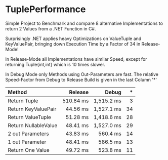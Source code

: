 # TuplePerformance
Simple Project to Benchmark and compare 8 alternative Implementations to return 2 Values from a .NET Function in C#. 

Surprisingly .NET applies heavy Optimizations on ValueTuple and KeyValuePair,
bringing down Execution Time by a Factor of 34 in Release-Mode!

In Release-Mode all Implementations have similar Speed, 
except for returning Tuple{int,int} 
which is 10 times slower. 

In Debug Mode only Methods using Out-Parameters are fast. 
The relative Speed-Factor from Debug to Release Build is given in the last Column '*'

|               Method |    Release |      Debug | * |
|:-------------------- |-----------:|-----------:|--:|
|Return Tuple          |  510.84 ms | 1,515.2 ms |  3|
|Return KeyValuePair   |   44.56 ms | 1,527.1 ms | 34|
|Return ValueTuple     |   51.28 ms | 1,418.6 ms | 28|
|Return NullableValue  |   48.41 ms | 1,527.0 ms | 29|
|2 out Parameters      |   43.83 ms |   560.4 ms | 14|
|1 out Parameter       |   48.41 ms |   586.5 ms | 13|
|Return One Value      |   49.72 ms |   523.8 ms | 11|

